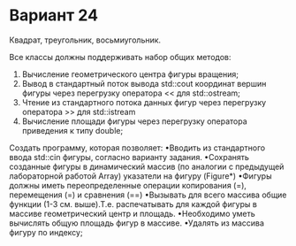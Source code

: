 # Вариант 24

Квадрат, треугольник, восьмиугольник.

Все классы должны поддерживать набор общих методов:
1. Вычисление геометрического центра фигуры вращения;
2. Вывод в стандартный поток вывода std::cout координат вершин фигуры через
перегрузку оператора << для std::ostream;
3. Чтение из стандартного потока данных фигур через перегрузку оператора >> для
std::istream
4. Вычисление площади фигуры через перегрузку оператора приведения к типу double;

Создать программу, которая позволяет:
•Вводить из стандартного ввода std::cin фигуры, согласно варианту задания.
•Сохранять созданные фигуры в динамический массив (по аналогии с предыдущей
лабораторной работой Array) указатели на фигуру (Figure*)
•Фигуры должны иметь переопределенные операции копирования (=), перемещения (=) и
сравнения (==)
•Вызывать для всего массива общие функции (1-3 см. выше).Т.е. распечатывать для
каждой фигуры в массиве геометрический центр и площадь.
•Необходимо уметь вычислять общую площадь фигур в массиве.
•Удалять из массива фигуру по индексу;
